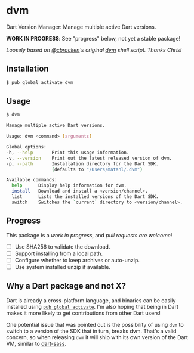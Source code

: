 # dvm

Dart Version Manager: Manage multiple active Dart versions.

**WORK IN PROGRESS**: See "progress" below, not yet a stable package!

_Loosely based on [@cbracken][]'s original [dvm][] shell script. Thanks Chris!_

[@cbracken]: https://github.com/cbracken
[dvm]: https://github.com/cbracken/dvm

## Installation

```bash
$ pub global activate dvm
```

## Usage

```bash
$ dvm

Manage multiple active Dart versions.

Usage: dvm <command> [arguments]

Global options:
-h, --help       Print this usage information.
-v, --version    Print out the latest released version of dvm.
-p, --path       Installation directory for the Dart SDK.
                 (defaults to "/Users/matanl/.dvm")

Available commands:
  help      Display help information for dvm.
  install   Download and install a <version/channel>.
  list      Lists the installed versions of the Dart SDK.
  switch    Switches the `current` directory to <version/channel>.
```

## Progress

This package is a _work in progress_, and _pull requests are welcome_!

* [ ] Use SHA256 to validate the download.
* [ ] Support installing from a local path.
* [ ] Configure whether to keep archives or auto-unzip.
* [ ] Use system installed unzip if available.

## Why a Dart package and not X?

Dart is already a cross-platform language, and binaries can be easily installed
using [`pub global activate`][global]. I'm also hoping that being in Dart makes
it more likely to get contributions from other Dart users!

One potential issue that was pointed out is the possibility of using `dvm` to
switch to a version of the SDK that in turn, breaks dvm. That's a valid
concern, so when releasing `dvm` it will ship with its own version of the Dart
VM, similar to [dart-sass][].

[global]: https://www.dartlang.org/tools/pub/cmd/pub-global
[dart-sass]: https://github.com/sass/dart-sass

